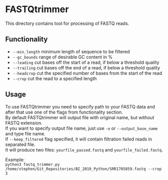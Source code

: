 # FASTQtrimmer

This directory contains tool for processing of FASTQ reads.

## Functionality

- ```--min_length``` minimum length of sequence to be filtered
- ```--gc_bounds``` range of desirable GC content in %
- ```--leading``` cut bases off the start of a read, if below a threshold quality
- ```--trailing``` cut bases off the end of a read, if below a threshold quality
- ```--headcrop``` cut the specified number of bases from the start of the read
- ```--crop``` cut the read to a specified length

## Usage

To use FASTQtrimmer you need to specify path to your FASTQ data and after that use one of the flags from functionality section.  
By default FASTQtrimmer will output file with original name, but without FASTQ extension.  
If you want to specify output file name, just use ```-o``` or ```--output_base_name``` and type file name.  
If ```--keep_filtered``` flag specified, it will contain filtration failed reads in separated file.   
It will produce two files: ``` yourfile_passed.fastq ``` and ```yourfile_failed.fastq```. 

Example:  
``` python3 fastq_trimmer.py /home/stephen/Git_Repositories/BI_2019_Python/SRR1705859.fastq --crop 3 ```

